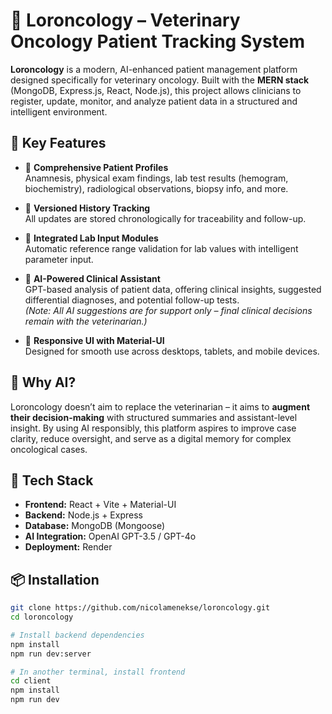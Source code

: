 # 🧠 Loroncology – Veterinary Oncology Patient Tracking System

**Loroncology** is a modern, AI-enhanced patient management platform designed specifically for veterinary oncology. Built with the **MERN stack** (MongoDB, Express.js, React, Node.js), this project allows clinicians to register, update, monitor, and analyze patient data in a structured and intelligent environment.

## 🌟 Key Features

- 📝 **Comprehensive Patient Profiles**  
  Anamnesis, physical exam findings, lab test results (hemogram, biochemistry), radiological observations, biopsy info, and more.

- 💾 **Versioned History Tracking**  
  All updates are stored chronologically for traceability and follow-up.

- 🧪 **Integrated Lab Input Modules**  
  Automatic reference range validation for lab values with intelligent parameter input.

- 🤖 **AI-Powered Clinical Assistant**  
  GPT-based analysis of patient data, offering clinical insights, suggested differential diagnoses, and potential follow-up tests.  
  *(Note: All AI suggestions are for support only – final clinical decisions remain with the veterinarian.)*

- 📱 **Responsive UI with Material-UI**  
  Designed for smooth use across desktops, tablets, and mobile devices.

## 🧠 Why AI?

Loroncology doesn’t aim to replace the veterinarian – it aims to **augment their decision-making** with structured summaries and assistant-level insight. By using AI responsibly, this platform aspires to improve case clarity, reduce oversight, and serve as a digital memory for complex oncological cases.

## 🚀 Tech Stack

- **Frontend:** React + Vite + Material-UI  
- **Backend:** Node.js + Express  
- **Database:** MongoDB (Mongoose)  
- **AI Integration:** OpenAI GPT-3.5 / GPT-4o  
- **Deployment:** Render

## 📦 Installation

```bash
git clone https://github.com/nicolamenekse/loroncology.git
cd loroncology

# Install backend dependencies
npm install
npm run dev:server

# In another terminal, install frontend
cd client
npm install
npm run dev
